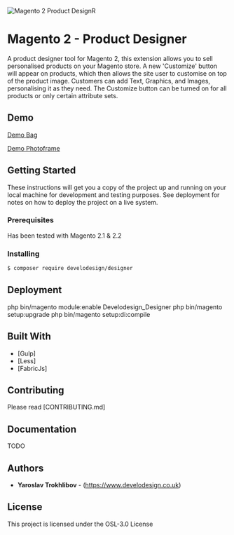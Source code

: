 ![Magento 2 Product DesignR](https://marketplace.magento.com/media/catalog/product/cache/c687aa7517cf01e65c009f6943c2b1e9/c/u/customtext_1.jpg)

# Magento 2 - Product Designer

A product designer tool for Magento 2, this extension allows you to sell personalised products on your Magento store. A new 'Customize' button will appear on products, which then allows the site user to customise on top of the product image. Customers can add Text, Graphics, and Images,  personalising it as they need.  The Customize button can be turned on for all products or only certain attribute sets.  

## Demo

[Demo Bag](https://designr.develo.design/rival-field-messenger.html)

[Demo Photoframe](https://designr.develo.design/oak-frame-for-wife.html)

## Getting Started

These instructions will get you a copy of the project up and running on your local machine for development and testing purposes. See deployment for notes on how to deploy the project on a live system.

### Prerequisites

Has been tested with Magento 2.1 & 2.2

### Installing

```bash
$ composer require develodesign/designer
```

## Deployment

php bin/magento module:enable Develodesign_Designer
php bin/magento setup:upgrade
php bin/magento setup:di:compile

## Built With

* [Gulp]
* [Less]
* [FabricJs]

## Contributing

Please read [CONTRIBUTING.md]

## Documentation
TODO

## Authors

* **Yaroslav Trokhlibov** - (https://www.develodesign.co.uk)

## License

This project is licensed under the OSL-3.0 License
